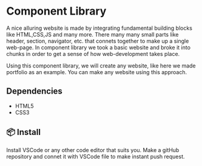 # Component Library

A nice alluring website is made by integrating fundamental building blocks like HTML,CSS,JS and many more. There many many small parts like header, section, navigator, etc. that connets together to make up a single web-page. In component library we took a basic website and broke it into chunks in order to get a sense of how web-development takes place. 

Using this component library, we will create any website, like here we made portfolio as an example. You can make any website using this approach. 

## Dependencies
- HTML5
- CSS3


## 📦 Install
Install VSCode or any other code editor that suits you. Make a gitHub repository and connet it with VSCode file to make instant push request. 
